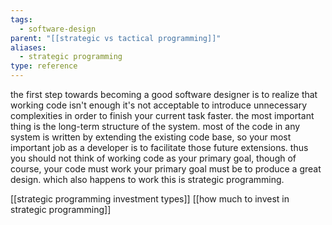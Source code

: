 ```yaml
---
tags:
  - software-design
parent: "[[strategic vs tactical programming]]"
aliases:
  - strategic programming
type: reference
---
```

the first step towards becoming a good software designer is to realize that working code isn't enough it's not acceptable to introduce unnecessary complexities in order to finish your current task faster.
the most important thing is the long-term structure of the system. most of the code in any system is written by extending the existing code base, so your most important job as a developer is to facilitate those future extensions. thus you should not think of working code as your primary goal, though of course, your code must work your primary goal must be to produce a great design. which also happens to work this is strategic programming.

[[strategic programming investment types]]
[[how much to invest in strategic programming]]